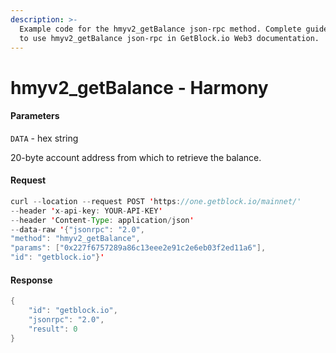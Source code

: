 ```yaml
---
description: >-
  Example code for the hmyv2_getBalance json-rpc method. Сomplete guide on how
  to use hmyv2_getBalance json-rpc in GetBlock.io Web3 documentation.
---
```


# hmyv2\_getBalance - Harmony

#### Parameters

`DATA` - hex string

20-byte account address from which to retrieve the balance.

#### Request

```java
curl --location --request POST 'https://one.getblock.io/mainnet/' 
--header 'x-api-key: YOUR-API-KEY' 
--header 'Content-Type: application/json' 
--data-raw '{"jsonrpc": "2.0",
"method": "hmyv2_getBalance",
"params": ["0x227f6757289a86c13eee2e91c2e6eb03f2ed11a6"],
"id": "getblock.io"}'
```

#### Response

```java
{
    "id": "getblock.io",
    "jsonrpc": "2.0",
    "result": 0
}
```
